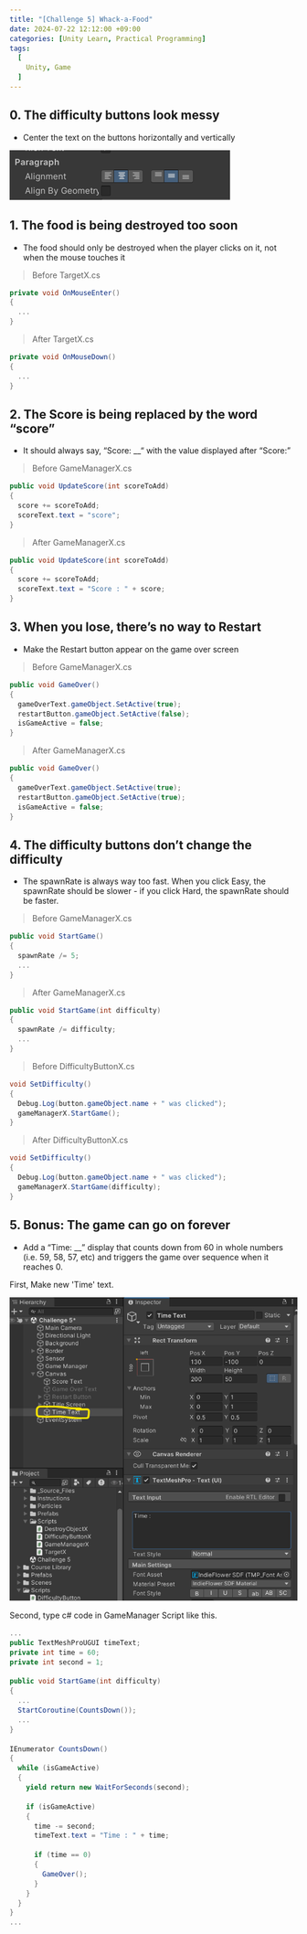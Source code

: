 ```yaml
---
title: "[Challenge 5] Whack-a-Food"
date: 2024-07-22 12:12:00 +09:00
categories: [Unity Learn, Practical Programming]
tags:
  [
    Unity, Game
  ]
---
```


## 0. The difficulty buttons look messy

* Center the text on the buttons horizontally and vertically

![Alt text](/assets/img/posts/Unity/OrganizeText.png)

## 1. The food is being destroyed too soon

* The food should only be destroyed when the player clicks on it, not when the mouse touches it

> Before TargetX.cs

```c#
private void OnMouseEnter()
{
  ...           
}
```

> After TargetX.cs

```c#
private void OnMouseDown()
{
  ...           
}
```

## 2. The Score is being replaced by the word “score”

* It should always say, “Score: __“ with the value displayed after “Score:”

> Before GameManagerX.cs

```c#
public void UpdateScore(int scoreToAdd)
{
  score += scoreToAdd;
  scoreText.text = "score";
}
```

> After GameManagerX.cs

```c#
public void UpdateScore(int scoreToAdd)
{
  score += scoreToAdd;
  scoreText.text = "Score : " + score;
}
```

## 3. When you lose, there’s no way to Restart

* Make the Restart button appear on the game over screen

> Before GameManagerX.cs

```c#
public void GameOver()
{
  gameOverText.gameObject.SetActive(true);
  restartButton.gameObject.SetActive(false);
  isGameActive = false;
}
```

> After GameManagerX.cs

```c#
public void GameOver()
{
  gameOverText.gameObject.SetActive(true);
  restartButton.gameObject.SetActive(true);
  isGameActive = false;
}
```

## 4. The difficulty buttons don’t change the difficulty

* The spawnRate is always way too fast. When you click Easy, the spawnRate should be slower - if you click Hard, the spawnRate should be faster.

> Before GameManagerX.cs

```c#
public void StartGame()
{
  spawnRate /= 5;
  ...
}
```

> After GameManagerX.cs

```c#
public void StartGame(int difficulty)
{
  spawnRate /= difficulty;
  ...
}
```

> Before DifficultyButtonX.cs

```c#
void SetDifficulty()
{
  Debug.Log(button.gameObject.name + " was clicked");
  gameManagerX.StartGame();
}
```

> After DifficultyButtonX.cs

```c#
void SetDifficulty()
{
  Debug.Log(button.gameObject.name + " was clicked");
  gameManagerX.StartGame(difficulty);
}
```

## 5. Bonus: The game can go on forever

* Add a “Time: __” display that counts down from 60 in whole numbers (i.e. 59, 58, 57, etc) and triggers the game over sequence when it reaches 0.

First, Make new 'Time' text.   

![Alt text](/assets/img/posts/Unity/NewTimeText.png)

Second, type c# code in GameManager Script like this.

```c#
...
public TextMeshProUGUI timeText;
private int time = 60;
private int second = 1;

public void StartGame(int difficulty)
{
  ...
  StartCoroutine(CountsDown());
  ...
}

IEnumerator CountsDown()
{
  while (isGameActive)
  {
    yield return new WaitForSeconds(second);

    if (isGameActive)
    {
      time -= second;
      timeText.text = "Time : " + time;

      if (time == 0)
      {
        GameOver();
      }
    }
  }
}
...
```